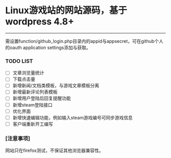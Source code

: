 # Linux游戏站的网站源码，基于wordpress 4.8+

------

需设置function/github_login.php目录内的appid与appsecret，可在github个人的oauth application settings添加与获取。

### TODO LIST

* [ ] 文章浏览量统计
* [ ] 下载点击量
* [ ] 新增新闻/文档类模板，与游戏文章模板分离
* [ ] 新增最新评论列表模板
* [ ] 新增用户登陆后回复提醒功能
* [ ] 新增steam登陆接口
* [ ] 优化界面
* [ ] 新增快速编辑功能，例如输入steam游戏编号可同步游戏信息
* [ ] 客户端重新开工编写

### [注意事项]

网站只在firefox测试，不保证其他浏览器兼容性。
